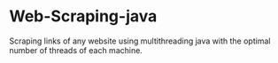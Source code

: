 # Web-Scraping-java
Scraping links of any website using multithreading java with the optimal number of threads of each machine.
